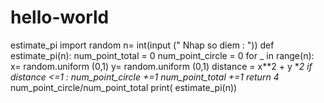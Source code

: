 # hello-world
estimate_pi
import random
n= int(input (" Nhap so diem : "))
def estimate_pi(n):
  num_point_total = 0
  num_point_circle = 0
  for _ in range(n):
    x= random.uniform (0,1)
    y= random.uniform (0,1)
    distance = x**2 + y **2
      if distance <=1 :
        num_point_circle +=1 
      num_point_total +=1 
    return 4* num_point_circle/num_point_total
 print( estimate_pi(n))
        
